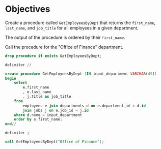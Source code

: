 # Objectives

Create a procedure called `GetEmployeesByDept` that returns the `first_name`, `last_name`, and `job_title` for all employees in a given department.

The output of the procedure is ordered by their `first_name`.

Call the procedure for the "Office of Finance" department.

```sql
drop procedure if exists GetEmployeesByDept;

delimiter //

create procedure GetEmployeesByDept (IN input_department VARCHAR(45))
begin
    select
        e.first_name
        , e.last_name
        , j.title as job_title
    from
        employees e join departments d on e.department_id = d.id
        join jobs j on e.job_id = j.id
    where d.name = input_department
    order by e.first_name;
end//

delimiter ;

call GetEmployeesByDept("Office of Finance");
```
